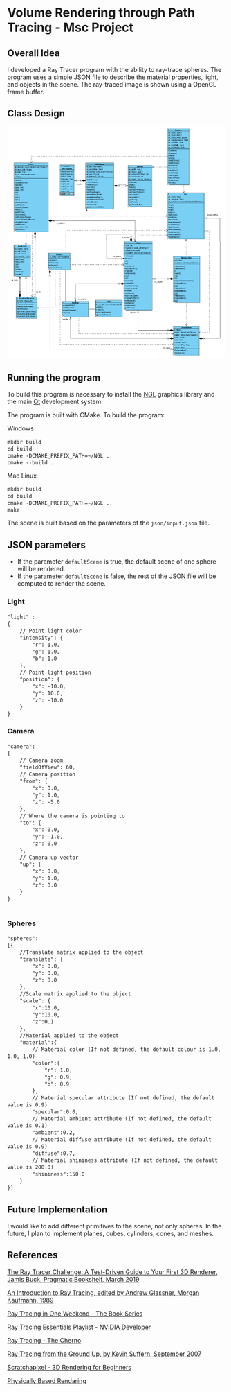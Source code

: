 # Volume Rendering through Path Tracing - Msc Project

## Overall Idea

I developed a Ray Tracer program with the ability to ray-trace spheres. The program uses a simple JSON file to describe the material properties, light, and objects in the scene. The ray-traced image is shown using a OpenGL frame buffer.

## Class Design

![diagram](/images/diagram.png)

## Running the program

To build this program is necessary to install the [NGL](https://github.com/NCCA/NGL) graphics library and the main [Qt](https://www.qt.io/download) development system.

The program is built with CMake. To build the program:

Windows
```
mkdir build
cd build
cmake -DCMAKE_PREFIX_PATH=~/NGL ..
cmake --build .
```

Mac Linux
```
mkdir build
cd build
cmake -DCMAKE_PREFIX_PATH=~/NGL ..
make 
```

The scene is built based on the parameters of the `json/input.json` file. 


## JSON parameters

- If the parameter `defaultScene` is true, the default scene of one sphere will be rendered.
- If the parameter `defaultScene` is false, the rest of the JSON file will be computed to render the scene.

### Light

```
"light" : 
{
    // Point light color
    "intensity": {
        "r": 1.0, 
        "g": 1.0, 
        "b": 1.0
    },
    // Point light position
    "position": {
        "x": -10.0, 
        "y": 10.0, 
        "z": -10.0
    }
}

```

### Camera

```
"camera":
{
    // Camera zoom
    "fieldOfView": 60,
    // Camera position
    "from": {
        "x": 0.0, 
        "y": 1.0, 
        "z": -5.0
    },
    // Where the camera is pointing to
    "to": {
        "x": 0.0, 
        "y": -1.0, 
        "z": 0.0
    },
    // Camera up vector
    "up": {
        "x": 0.0, 
        "y": 1.0, 
        "z": 0.0
    }
}
    
```

### Spheres

```
"spheres":
[{
    //Translate matrix applied to the object
    "translate": {
        "x": 0.0,
        "y": 0.0,
        "z": 8.0
    },
    //Scale matrix applied to the object
    "scale": {
        "x":10.0,
        "y":10.0,
        "z":0.1
    },
    //Material applied to the object
    "material":{
        // Material color (If not defined, the default colour is 1.0, 1.0, 1.0)
        "color":{
            "r": 1.0,
            "g": 0.9,
            "b": 0.9
        },
        // Material specular attribute (If not defined, the default value is 0.9)
        "specular":0.0,
        // Material ambient attribute (If not defined, the default value is 0.1)
        "ambient":0.2,
        // Material diffuse attribute (If not defined, the default value is 0.9)
        "diffuse":0.7,
        // Material shininess attribute (If not defined, the default value is 200.0)
        "shininess":150.0
    }
}]
```

## Future Implementation

I would like to add different primitives to the scene, not only spheres. In the future, I plan to implement planes, cubes, cylinders, cones, and meshes.

## References

[The Ray Tracer Challenge: A Test-Driven Guide to Your First 3D Renderer, Jamis Buck, Pragmatic Bookshelf, March 2019](https://pragprog.com/titles/jbtracer/the-ray-tracer-challenge/)

[An Introduction to Ray Tracing, edited by Andrew Glassner, Morgan Kaufmann, 1989](http://www.realtimerendering.com/raytracing/An-Introduction-to-Ray-Tracing-The-Morgan-Kaufmann-Series-in-Computer-Graphics-.pdf)

[Ray Tracing in One Weekend - The Book Series](https://raytracing.github.io/)

[Ray Tracing Essentials Playlist - NVIDIA Developer](https://youtube.com/playlist?list=PL5B692fm6--sgm8Uiava0IIvUojjFOCSR)

[Ray Tracing - The Cherno](https://youtube.com/playlist?list=PLlrATfBNZ98edc5GshdBtREv5asFW3yXl)

[Ray Tracing from the Ground Up, by Kevin Suffern, September 2007](https://www.amazon.com/Ray-Tracing-Ground-Kevin-Suffern/dp/1568812728?tag=realtimerenderin&pldnSite=1)

[Scratchapixel - 3D Rendering for Beginners](https://www.scratchapixel.com/)

[Physically Based Rendaring](https://pbr-book.org/)
